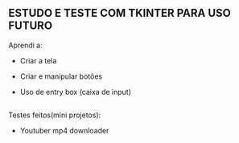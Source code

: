 ## ESTUDO E TESTE COM TKINTER PARA USO FUTURO

Aprendi a:

- Criar a tela

- Criar e manipular botões

- Uso de entry box (caixa de input)

##

Testes feitos(mini projetos):

- Youtuber mp4 downloader